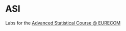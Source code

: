 # ASI

Labs for the [Advanced Statistical Course @ EURECOM](http://www.eurecom.fr/en/course/ASI-2018Spring)

